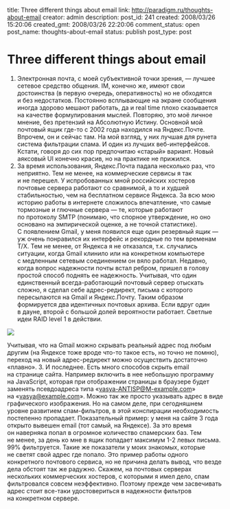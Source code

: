 title: Three different things about email
link: http://paradigm.ru/thoughts-about-email
creator: admin
description:
post_id: 241
created: 2008/03/26 15:20:06
created_gmt: 2008/03/26 22:20:06
comment_status: open
post_name: thoughts-about-email
status: publish
post_type: post

# Three different things about email

1. Электронная почта, с моей субъективной точки зрения, — лучшее сетевое средство общения. IM, конечно же, имеют свои достоинства (в первую очередь, оперативность) но не обходятся и без недостатков. Постоянно всплывающие на экране сообщения иногда здорово мешают работать, да и real time плохо сказывается на качестве формулирования мыслей. Повторяю, это моё личное мнение, без претензий на Абсолютную Истину. Основной мой почтовый ящик где-то с 2002 года находился на Яндекс.Почте. Впрочем, он и сейчас там. На мой взгляд, у них лучшая для рунета система фильтрации спама. И один из лучших веб-интерфейсов. Кстати, говоря до сих пор предпочитаю «старый» вариант. Новый аяксовый UI конечно красив, но на практике не прижился.
  2. За время использования, Яндекс.Почта падала несколько раз, что неприятно. Тем не менее, на коммерческие сервисы я так и не перешел. У испробованных мной российских хостеров почтовые сервера работают со сравнимой, а то и худшей стабильностью, чем на бесплатном сервисе Яндекса. За всю мою историю работы в интернете сложилось впечатление, что самые тормозные и глючные сервера — те, которые работают по протоколу SMTP (понимаю, что спорное утверждение, но оно основано на эмпирической оценке, а не точной статистике). С появлением Gmail, у меня появился еще один резервный ящик — уж очень понравился их интерфейс и рекордные по тем временам Т/Х. Тем не менее, от Яндекса я не отказался, т.к. случались ситуации, когда Gmail клинило или на конкретном компьютере с медленным сетевым соединением он вяло работал. Недавно, когда вопрос надежности почты встал ребром, пришел в голову простой способ поднять ее надежность. Учитывая, что один единственный всегда-работающий почтовый сервер отыскать сложно, я сделал себе адрес-редирект, письма с которого пересылаются на Gmail и Яндекс.Почту. Таким образом формируется два идентичных почтовых архива. Если вдруг один в дауне, второй с большой долей вероятности работает. Светлые идеи RAID level 1 в действии.

![](/media/gmylo.jpg)

Учитывая, что на Gmail можно скрывать реальный адрес под любым другим (на Яндексе тоже вроде что-то такое есть, но точно не помню), переход на новый адрес-редирект можно осуществить достаточно «плавно».
  3. И последнее. Есть много способов скрыть email на странице сайта. Например включить в нее небольшую программу на JavaScript, которая при отображении страницы в браузере будет заменять псевдоадреса типа «vasya-ANTISP@M-example.com» на «vasya@example.com». Можно так же просто указывать адрес в виде графического изображения. Но на самом деле, при сегодняшнем уровне развитием спам-фильтров, в этой конспирации необходимость постепенно пропадает. Показательный пример: у меня на сайте 3 года открыто вывешен email (тот самый, на Яндексе). За это время он наверняка попал в огромное количество спамерских баз. Тем не менее, за день ко мне в ящик попадает максимум 1-2 левых письма. 99% фильтруется. Такие же показатели у моих знакомых, которые не светят свой адрес где попало. Это пример работы одного конкретного почтового сервиса, но не причина делать вывод, что везде дела обстоят так же радужно. Скажем, на почтовых серверах нескольких коммерческих хостеров, с которыми я имел дело, спам фильтровался совсем неэффективно. Поэтому прежде чем засвечивать адрес стоит все-таки удостовериться в надежности фильтров на конкретном сервере.
